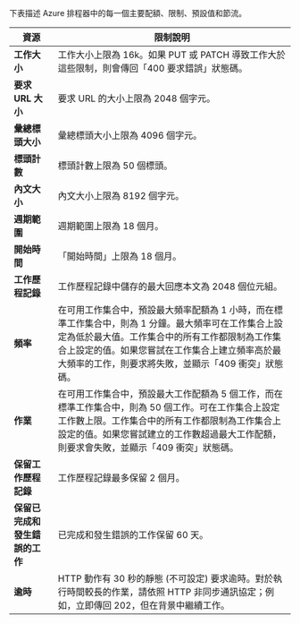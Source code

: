 下表描述 Azure 排程器中的每一個主要配額、限制、預設值和節流。

|資源|限制說明|
|---|---|
|**工作大小**|工作大小上限為 16k。如果 PUT 或 PATCH 導致工作大於這些限制，則會傳回「400 要求錯誤」狀態碼。|
|**要求 URL 大小**|要求 URL 的大小上限為 2048 個字元。|
|**彙總標頭大小**|彙總標頭大小上限為 4096 個字元。|
|**標頭計數**|標頭計數上限為 50 個標頭。|
|**內文大小**|內文大小上限為 8192 個字元。|
|**週期範圍**|週期範圍上限為 18 個月。|
|**開始時間**|「開始時間」上限為 18 個月。|
|**工作歷程記錄**|工作歷程記錄中儲存的最大回應本文為 2048 個位元組。|
|**頻率**|在可用工作集合中，預設最大頻率配額為 1 小時，而在標準工作集合中，則為 1 分鐘。最大頻率可在工作集合上設定為低於最大值。工作集合中的所有工作都限制為工作集合上設定的值。如果您嘗試在工作集合上建立頻率高於最大頻率的工作，則要求將失敗，並顯示「409 衝突」狀態碼。|
|**作業**|在可用工作集合中，預設最大工作配額為 5 個工作，而在標準工作集合中，則為 50 個工作。可在工作集合上設定工作數上限。工作集合中的所有工作都限制為工作集合上設定的值。如果您嘗試建立的工作數超過最大工作配額，則要求會失敗，並顯示「409 衝突」狀態碼。|
|**保留工作歷程記錄**|工作歷程記錄最多保留 2 個月。|
|**保留已完成和發生錯誤的工作**|已完成和發生錯誤的工作保留 60 天。|
|**逾時**|HTTP 動作有 30 秒的靜態 (不可設定) 要求逾時。對於執行時間較長的作業，請依照 HTTP 非同步通訊協定；例如，立即傳回 202，但在背景中繼續工作。|

<!---HONumber=July15_HO5-->